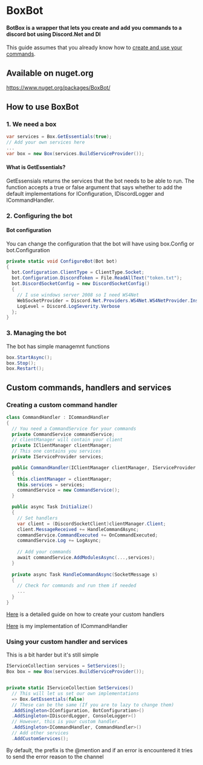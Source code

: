 # BoxBot
#### BotBox is a wrapper that lets you create and add you commands to a discord bot using Discord.Net and DI

This guide assumes that you already know how to [create and use your commands](https://discord.foxbot.me/stable/guides/commands/intro.html).


## Available on nuget.org
https://www.nuget.org/packages/BoxBot/


## How to use BoxBot
### 1. We need a box
```csharp
var services = Box.GetEssentials(true);
// Add your own services here 
...
var box = new Box(services.BuildServiceProvider());
```
#### What is GetEssentials?
GetEssensials returns the services that the bot needs to be able to run. The function accepts a true or false argument that 
says whether to add the default implementations for IConfiguration, IDiscordLogger and ICommandHandler.



### 2. Configuring the bot
#### Bot configuration
You can change the configuration that the bot will have using box.Config or bot.Configuration
```csharp
private static void ConfigureBot(Bot bot)
{
  bot.Configuration.ClientType = ClientType.Socket;
  bot.Configuration.DiscordToken = File.ReadAllText("token.txt");
  bot.DiscordSocketConfig = new DiscordSocketConfig()
  {
    // I use windows server 2008 so I need WS4Net
    WebSocketProvider = Discord.Net.Providers.WS4Net.WS4NetProvider.Instance,
    LogLevel = Discord.LogSeverity.Verbose
  };
}
```


### 3. Managing the bot
The bot has simple managemnt functions
```csharp
box.StartAsync();
box.Stop();
box.Restart();
```



## Custom commands, handlers and services
### Creating a custom command handler
```csharp
class CommandHandler : ICommandHandler
{
  // You need a CommandService for your commands
  private CommandService commandService;
  // clientManager will contain your client
  private IClientManager clientManager;
  // This one contains you services
  private IServiceProvider services;

  public CommandHandler(IClientManager clientManager, IServiceProvider services)
  {
    this.clientManager = clientManager;
    this.services = services;
    commandService = new CommandService();
  }

  public async Task Initialize()
  {
    // Set handlers
    var client = (DiscordSocketClient)clientManager.Client;
    client.MessageReceived += HandleCommandAsync;
    commandService.CommandExecuted += OnCommandExecuted;
    commandService.Log += LogAsync;
    
    // Add your commands
    await commandService.AddModulesAsync(...,services);
  }
  
  private async Task HandleCommandAsync(SocketMessage s)
  {
    // Check for commands and run them if needed
    ...
  }
}
```
[Here](https://discord.foxbot.me/stable/guides/commands/post-execution.html) is a detailed guide on how to create your custom 
handlers

[Here](https://github.com/Liviu23/BoxBot/blob/master/ConsoleUI/CommandHandler.cs) is my implementation of ICommandHandler



### Using your custom handler and services
This is a bit harder but it's still simple
```csharp
IServiceCollection services = SetServices();
Box box = new Box(services.BuildServiceProvider());


private static IServiceCollection SetServices()
  // This will let us set our own implementations
  => Box.GetEssentials(false)
  // These can be the same (If you are to lazy to change them)
  .AddSingleton<IConfiguration, BotConfiguration>()
  .AddSingleton<IDiscordLogger, ConsoleLogger>()
  // However, this is your custom handler. 
  .AddSingleton<ICommandHandler, CommandHandler>()
  // Add other services
  .AddCustomServices();
```

By default, the prefix is the @mention and if an error is encountered it tries to send the error reason to the channel
